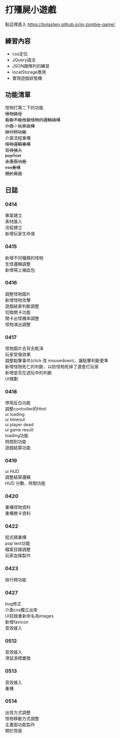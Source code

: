 # 打殭屍小遊戲
點這裡進入 https://bolaslien.github.io/jq-zombie-game/

## 練習內容
* css定位
* JQuery語法
* JSON跟陣列的練習
* localStorage應用
* 實現遊戲狀態機

## 功能清單
怪物打第二下的功能<br>
~~怪物路徑~~<br>
~~看能不能改變怪物的邏輯結構~~<br>
~~介面：玩家血條~~<br>
~~排行榜功能~~<br>
介面流程重構<br>
~~怪物邏輯重構~~<br>
~~音效接入~~<br>
~~popText~~<br>
~~主畫面功能~~<br>
~~css重構~~<br>
~~關於頁面~~<br>

## 日誌
### 0414
專案建立<br>
素材匯入<br>
流程建立<br>
新增玩家生命值<br>

### 0415
新增不同種類的怪物<br>
生怪邏輯調整<br>
新增場上補血包<br>

### 0416
調整怪物圖片<br>
新增怪物攻擊<br>
遊戲結束判斷調整<br>
切換關卡功能<br>
關卡出怪機率調整<br>
怪物演出調整<br>

### 0417
怪物圖片去背去乾淨<br>
玩家受傷效果<br>
調整點擊事件(click 改 mousedown)，讓點擊判斷更準<br>
新增怪物死亡的判斷，以防怪物死掉了還會打玩家<br>
新增是否在遊玩中的判斷<br>
UI規劃<br>

### 0418
停用反白功能<br>
調整controller的Html<br>
ui loading<br>
ui timeout<br>
ui player dead<br>
ui game result<br>
loading功能<br>
時間到功能<br>
遊戲結算功能<br>

### 0419
ui HUD<br>
調整結算邏輯<br>
HUD 分數、時間功能<br>

### 0420
重構怪物資料<br>
重構關卡資料<br>

### 0422
程式碼重構<br>
pop text功能<br>
檔案目錄調整<br>
玩家血條製作<br>

### 0423
排行榜功能<br>

### 0427
bug修正<br>
介面css獨立出來<br>
UI目錄重新命名為images<br>
新增favicon<br>
音效接入<br>

### 0512
音效接入<br>
滑鼠游標置換<br>

### 0513
音效接入<br>
重構<br>

### 0514
出怪方式調整<br>
怪物移動方式調整<br>
主畫面功能製作<br>
關於頁面<br>
